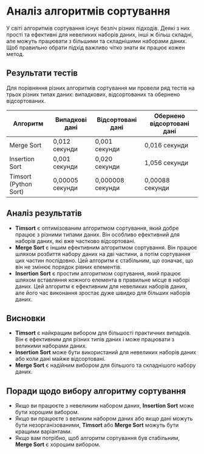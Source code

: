 # Аналіз алгоритмів сортування

У світі алгоритмів сортування існує безліч різних підходів. Деякі з них прості та ефективні для невеликих наборів даних, інші ж більш складні, але можуть працювати з більшими та складнішими наборами даних. Щоб правильно обрати підхід важливо чітко знати як працює кожен метод.

## Результати тестів

Для порівняння різних алгоритмів сортування ми провели ряд тестів на трьох різних типах даних: випадкових, відсортованих та обернено відсортованих.

| Алгоритм           | Випадкові дані | Відсортовані дані | Обернено відсортовані дані |
|-------------------|-------------|---------------|-----------------------|
| Merge Sort        | 0,012 секунди  | 0,001 секунди    | 0,016 секунди            |
| Insertion Sort    | 0,001 секунди  | 0,020 секунди    | 1,056 секунди            |
| Timsort (Python Sort) | 0,00005 секунди | 0,000008 секунди  | 0,00088 секунди         |

## Аналіз результатів

- **Timsort** є оптимізованим алгоритмом сортування, який добре працює з різними типами даних. Він особливо ефективний для наборів даних, які вже частково відсортовані.
- **Merge Sort** є іншим ефективним алгоритмом сортування. Він працює шляхом розбиття набору даних на дві частини, а потім сортування цих частин послідовно. Цей алгоритм є стабільним, що означає, що він не змінює порядок рівних елементів.
- **Insertion Sort** є простим алгоритмом сортування, який працює шляхом вставляння кожного елемента в правильне місце в наборі даних. Цей алгоритм є ефективним для невеликих наборів даних, але його час виконання зростає дуже швидко для більших наборів даних.

## Висновки

- **Timsort** є найкращим вибором для більшості практичних випадків. Він є ефективним для різних типів даних і може працювати з великими наборами даних.
- **Insertion Sort** може бути використаний для невеликих наборів даних або коли дані майже відсортовані.
- **Merge Sort** є надійним вибором для більшого та складнішого набору даних.

## Поради щодо вибору алгоритму сортування

- Якщо ви працюєте з невеликим набором даних, **Insertion Sort** може бути хорошим вибором.
- Якщо ви працюєте з великим набором даних або якщо дані можуть бути незорганізованими, **Timsort** або **Merge Sort** можуть бути кращими варіантами.
- Якщо вам потрібно, щоб алгоритм сортування був стабільним, **Merge Sort** є хорошим вибором.